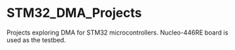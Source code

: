 # STM32_DMA_Projects
Projects exploring DMA for STM32 microcontrollers. 
Nucleo-446RE board is used as the testbed.
